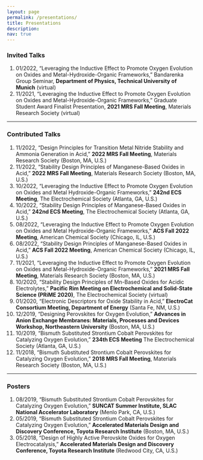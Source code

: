 ```yaml
---
layout: page
permalink: /presentations/
title: Presentations
description:
nav: true
---
```


### Invited Talks

1. 01/2022, “Leveraging the Inductive Effect to Promote Oxygen Evolution on Oxides and Metal-Hydroxide-Organic Frameworks,” Bandarenka Group Seminar, **Department of Physics, Technical University of Munich** (virtual)
2. 11/2021, “Leveraging the Inductive Effect to Promote Oxygen Evolution on Oxides and Metal-Hydroxide-Organic Frameworks,” Graduate Student Award Finalist Presentation, **2021 MRS Fall Meeting**, Materials Research
Society (virtual)

---

### Contributed Talks

1. 11/2022, “Design Principles for Transition Metal Nitride Stability and Ammonia Generation in Acid,” **2022 MRS Fall Meeting**, Materials Research Society (Boston, MA, U.S.)
2. 11/2022, “Stability Design Principles of Manganese-Based Oxides in Acid,” **2022 MRS Fall Meeting**, Materials Research Society (Boston, MA, U.S.)
3. 10/2022, “Leveraging the Inductive Effect to Promote Oxygen Evolution on Oxides and Metal Hydroxide-Organic Frameworks,” **242nd ECS Meeting**, The Electrochemical Society (Atlanta, GA, U.S.)
4. 10/2022, “Stability Design Principles of Manganese-Based Oxides in Acid,” **242nd ECS Meeting**, The Electrochemical Society (Atlanta, GA, U.S.)
5. 08/2022, “Leveraging the Inductive Effect to Promote Oxygen Evolution on Oxides and Metal Hydroxide-Organic Frameworks,” **ACS Fall 2022 Meeting**, American Chemical Society (Chicago, IL, U.S.)
6. 08/2022, “Stability Design Principles of Manganese-Based Oxides in Acid,” **ACS Fall 2022 Meeting**, American Chemical Society (Chicago, IL, U.S.)
7. 11/2021, “Leveraging the Inductive Effect to Promote Oxygen Evolution on Oxides and Metal-Hydroxide-Organic Frameworks,” **2021 MRS Fall Meeting**, Materials Research Society (Boston, MA, U.S.)
8. 10/2020, “Stability Design Principles of Mn-Based Oxides for Acidic Electrolytes,” **Pacific Rim Meeting on Electrochemical and Solid-State Science (PRiME 2020)**, The Electrochemical Society (virtual)
9. 01/2020, “Electronic Descriptors for Oxide Stability in Acid,” **ElectroCat Consortium Meeting, Department of Energy** (Santa Fe, NM, U.S.)
10. 12/2019, “Designing Perovskites for Oxygen Evolution,” **Advances in Anion Exchange Membranes: Materials, Processes and Devices Workshop, Northeastern University** (Boston, MA, U.S.)
11. 10/2019, “Bismuth Substituted Strontium Cobalt Perovskites for Catalyzing Oxygen Evolution,” **234th ECS Meeting** The Electrochemical Society (Atlanta, GA, U.S.)
12. 11/2018, “Bismuth Substituted Strontium Cobalt Perovskites for Catalyzing Oxygen Evolution,” **2018 MRS Fall Meeting**, Materials Research Society (Boston, MA, U.S.)

---

### Posters

1. 08/2019, “Bismuth Substituted Strontium Cobalt Perovskites for Catalyzing Oxygen Evolution,” **SUNCAT Summer Institute, SLAC National Accelerator Laboratory** (Menlo Park, CA, U.S.)
2. 05/2019, “Bismuth Substituted Strontium Cobalt Perovskites for Catalyzing Oxygen Evolution,” **Accelerated Materials Design and Discovery Conference, Toyota Research Institute** (Boston, MA, U.S.)
3. 05/2018, “Design of Highly Active Perovskite Oxides for Oxygen Electrocatalysis,” **Accelerated Materials Design and Discovery Conference, Toyota Research Institute** (Redwood City, CA, U.S.)
